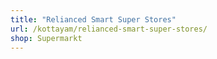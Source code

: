 ```yaml
---
title: "Relianced Smart Super Stores"
url: /kottayam/relianced-smart-super-stores/
shop: Supermarkt
---
```

